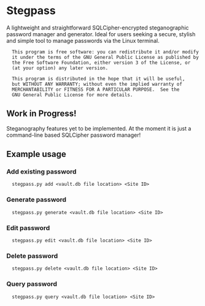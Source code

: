 # Stegpass

A lightweight and straightforward SQLCipher-encrypted steganographic password manager and generator. Ideal for users seeking a secure, stylish and simple tool to manage passwords via the Linux terminal.

      This program is free software: you can redistribute it and/or modify
      it under the terms of the GNU General Public License as published by
      the Free Software Foundation, either version 3 of the License, or
      (at your option) any later version.
   
      This program is distributed in the hope that it will be useful,
      but WITHOUT ANY WARRANTY; without even the implied warranty of
      MERCHANTABILITY or FITNESS FOR A PARTICULAR PURPOSE.  See the
      GNU General Public License for more details.
    
## Work in Progress!
Steganography features yet to be implemented. At the moment it is just a command-line based SQLCipher password manager!


## Example usage

### Add existing password
      stegpass.py add <vault.db file location> <Site ID>
### Generate password
      stegpass.py generate <vault.db file location> <Site ID>
### Edit password
      stegpass.py edit <vault.db file location> <Site ID>
### Delete password
      stegpass.py delete <vault.db file location> <Site ID>
### Query password
      stegpass.py query <vault.db file location> <Site ID>
